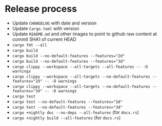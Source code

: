 # Release process

- Update `CHANGELOG` with date and version
- Update `Cargo.toml` with version
- Update `README.md` and other images to point to github raw content at commit SHA1 of current HEAD
- `cargo fmt --all`
- `cargo build`
- `cargo build --no-default-features --features="2d"`
- `cargo build --no-default-features --features="3d"`
- `cargo clippy --workspace --all-targets --all-features -- -D warnings`
- `cargo clippy --workspace --all-targets --no-default-features --features="2d" -- -D warnings`
- `cargo clippy --workspace --all-targets --no-default-features --features="3d" -- -D warnings`
- `cargo test`
- `cargo test --no-default-features --features="2d"`
- `cargo test --no-default-features --features="3d"`
- `cargo +nightly doc --no-deps --all-features` (for `docs.rs`)
- `cargo +nightly build --all-features` (for `docs.rs`)
